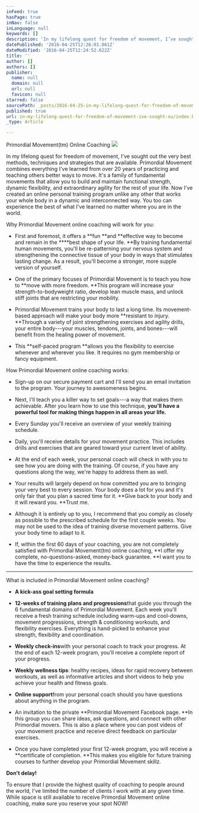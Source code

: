 ```yaml
---
inFeed: true
hasPage: true
inNav: false
inLanguage: null
keywords: []
description: 'In my lifelong quest for freedom of movement, I’ve sought out the very best methods, techniques and strategies that are available. Primordial Movement combines everything I’ve learned from over 20 years of practicing and teaching others better ways to move. It’s a family of fundamental movements that allow you to build and maintain functional strength, dynamic flexibility, and extraordinary agility for the rest of your life. Now I’ve created an online personal training program unlike any other that works your whole body in a dynamic and interconnected way. You too can experience the best of what I’ve learned no matter where you are in the world.'
datePublished: '2016-04-25T12:26:01.061Z'
dateModified: '2016-04-25T12:24:52.622Z'
title: ''
author: []
authors: []
publisher:
  name: null
  domain: null
  url: null
  favicon: null
starred: false
sourcePath: _posts/2016-04-25-in-my-lifelong-quest-for-freedom-of-movement-ive-sought-ou.md
published: true
url: in-my-lifelong-quest-for-freedom-of-movement-ive-sought-ou/index.html
_type: Article

---
```

Primordial Movement(tm) Online Coaching
![](https://the-grid-user-content.s3-us-west-2.amazonaws.com/ea308e52-3de9-45ce-a1a1-6239211db751.png)

In my lifelong quest for freedom of movement, I've sought out the very best methods, techniques and strategies that are available. Primordial Movement combines everything I've learned from over 20 years of practicing and teaching others better ways to move. It's a family of fundamental movements that allow you to build and maintain functional strength, dynamic flexibility, and extraordinary agility for the rest of your life. Now I've created an online personal training program unlike any other that works your whole body in a dynamic and interconnected way. You too can experience the best of what I've learned no matter where you are in the world.

Why Primordial Movement ​online coaching will work for you:

* First and foremost, it offers a **fun **and **effective way to become and remain in the ****best shape of your life. **By training fundamental human movements, you'll be re-patterning your nervous system and strengthening the connective tissue of your body in ways that stimulates lasting change. As a result, you'll become a stronger, more supple version of yourself.

* One of the primary focuses of Primordial Movement is to teach you how to **move with more freedom. **This program will increase your strength-to-bodyweight ratio, develop lean muscle mass, and unlock stiff joints that are restricting your mobility.

* Primordial Movement trains your body to last a long time. Its movement-based approach will make your body more **resistant to injury. **Through a variety of joint strengthening exercises and agility drills, your entire body---your muscles, tendons, joints, and bones---will benefit from the healing power of movement. 

* This **self-paced program **allows you the flexibility to exercise whenever and wherever you like. It requires no gym membership or fancy equipment.

How Primordial Movement online coaching works:

* Sign-up on our secure payment cart and I'll send you an email invitation to the program. Your journey to awesomeness begins.

* Next, I'll teach you a killer way to set goals---a way that makes them achievable. After you learn how to use this technique, **you'll have a powerful tool for making things happen in all areas your life.**

* Every Sunday you'll receive an overview of your weekly training schedule.

* Daily, you'll receive details for your movement practice. This includes drills and exercises that are geared toward your current level of ability.

* At the end of each week, your personal coach will check in with you to see how you are doing with the training. Of course, if you have any questions along the way, we're happy to address them as well.

* Your results will largely depend on how committed you are to bringing your very best to every session. Your body does a lot for you and it's only fair that you plan a sacred time for it. **Give back to your body and it will reward you. **Trust me.

* Although it is entirely up to you, I recommend that you comply as closely as possible to the prescribed schedule for the first couple weeks. You may not be used to the idea of training diverse movement patterns. Give your body time to adapt to it.

* If, within the first 60 days of your coaching, you are not completely satisfied with Primordial Movement(tm) online coaching, **I offer my complete, no-questions-asked, money-back guarantee. **I want you to have the time to experience the results.

****

What is included in Primordial Movement online coaching?

* **A kick-ass goal setting formula**

* **12-weeks of training plans and progressions**that guide you through the 6 fundamental domains of Primordial Movement. Each week you'll receive a fresh training schedule including warm-ups and cool-downs, movement progressions, strength & conditioning workouts, and flexibility exercises. Everything is hand-picked to enhance your strength, flexibility and coordination.

* **Weekly check-ins**with your personal coach to track your progress. At the end of each 12-week program, you'll receive a complete report of your progress.

* **Weekly wellness tips**: healthy recipes, ideas for rapid recovery between workouts, as well as informative articles and short videos to help you achieve your health and fitness goals.

* **Online support**from your personal coach should you have questions about anything in the program.

* An invitation to the private **Primordial Movement Facebook page. **In this group you can share ideas, ask questions, and connect with other Primordial movers. This is also a place where you can post videos of your movement practice and receive direct feedback on particular exercises.

* Once you have completed your first 12-week program, you will receive a **certificate of completion. **This makes you eligible for future training courses to further develop your Primordial Movement skillz. 

**Don't delay!**

To ensure that I provide the highest quality of coaching to people around the world, I've limited the number of clients I work with at any given time. While space is still available to receive Primordial Movement online coaching, make sure you reserve your spot NOW!